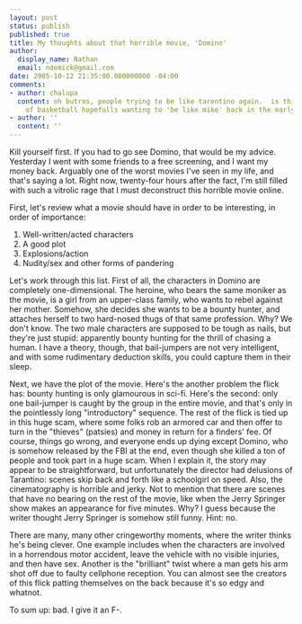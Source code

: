 ```yaml
---
layout: post
status: publish
published: true
title: My thoughts about that horrible movie, 'Domino'
author:
  display_name: Nathan
  email: ndemick@gmail.com
date: 2005-10-12 21:35:00.000000000 -04:00
comments:
- author: chalupa
  content: oh butros, people trying to be like tarentino again.  is this the equivalent
    of basketball hopefulls wanting to 'be like mike' back in the early/mid 90's?
- author: ''
  content: ''
---
```

Kill yourself first. If you had to go see Domino, that would be my advice.
Yesterday I went with some friends to a free screening, and I want my money
back. Arguably one of the worst movies I've seen in my life, and that's saying
a lot. Right now, twenty-four hours after the fact, I'm still filled with such
a vitrolic rage that I must deconstruct this horrible movie online.

First, let's review what a movie should have in order to be interesting, in
order of importance:

1. Well-written/acted characters
2. A good plot
3. Explosions/action
4. Nudity/sex and other forms of pandering

Let's work through this list. First of all, the characters in Domino are
completely one-dimensional. The heroine, who bears the same moniker as the
movie, is a girl from an upper-class family, who wants to rebel against her
mother. Somehow, she decides she wants to be a bounty hunter, and attaches
herself to two hard-nosed thugs of that same profession. Why? We don't know.
The two male characters are supposed to be tough as nails, but they're just
stupid: apparently bounty hunting for the thrill of chasing a human. I have a
theory, though, that bail-jumpers are not very intelligent, and with some
rudimentary deduction skills, you could capture them in their sleep.

Next, we have the plot of the movie. Here's the another problem the flick has:
bounty hunting is only glamourous in sci-fi. Here's the second: only
one bail-jumper is caught by the group in the entire movie, and that's only in
the pointlessly long "introductory" sequence. The rest of the flick is tied up
in this huge scam, where some folks rob an armored car and then offer to turn
in the "thieves" (patsies) and money in return for a finders' fee. Of course,
things go wrong, and everyone ends up dying except Domino, who is somehow
released by the FBI at the end, even though she killed a ton of people and
took part in a huge scam. When I explain it, the story may appear to be
straightforward, but unfortunately the director had delusions of Tarantino:
scenes skip back and forth like a schoolgirl on speed. Also, the cinematography
is horrible and jerky. Not to mention that there are scenes that have no
bearing on the rest of the movie, like when the Jerry Springer show makes an
appearance for five minutes. Why? I guess because the writer thought Jerry
Springer is somehow still funny. Hint: no.

There are many, many other cringeworthy moments, where the writer thinks he's
being clever. One example includes when the characters are involved in a
horrendous motor accident, leave the vehicle with no visible injuries, and
then have sex. Another is the "brilliant" twist where a man gets his arm shot
off due to faulty cellphone reception. You can almost see the creators of
this flick patting themselves on the back because it's so edgy and whatnot.

To sum up: bad. I give it an F-.
